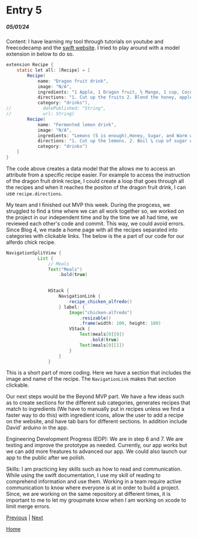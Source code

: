 # Entry 5
##### 05/01/24

Content: I have learning my tool through tutorials on youtube and freecodecamp and the [swift website](https://developer.apple.com/documentation/swiftui/managing-model-data-in-your-app). I tried to play around with a model extension in below to do so. 
``` java
extension Recipe {
    static let all: [Recipe] = [
        Recipe(
            name: "Dragon fruit drink",
            image: "N/A",
            ingredients: "1 Apple, 1 Dragon fruit, ½ Mango, 1 cup, Coconut Milk (optional), and Honey",
            directions: "1. Cut up the fruits 2. Blend the honey, apple, dragon fruit, and mango until liquid 3.Pour into a cup and serve!",
            category: "drinks"),
//            datePublished: "String",
//            url: String)
        Recipe(
            name: "Fermented lemon drink",
            image: "N/A",
            ingredients: "Lemons (5 is enough),Honey, Sugar, and Warm water",
            directions: "1. Cut up the lemons. 2. Boil ¼ cup of sugar with ¼ cup of honey and ¼ cup of water. Wait until melted. 3. Put the cut out lemons in a container and add the boiled liquid. 4. You can scoop out the container and add warm water to drink. Otherwise, ferment the drink in the fridge for as long as 1 month!",
            category: "drinks")
    ]
}
```

The code above creates a data model that the allows me to access an attribute from a specific recipe easier. For example to access the instruction of the dragon fruit drink recipe, I could create a loop that goes through all the recipes and when it reaches the positon of the dragon fruit drink, I can use `recipe.directions`.

My team and I finished out MVP this week. During the progcess, we struggled to find a time where we can all work together so, we worked on the project in our independent time and by the time we all had time, we reviewed each other's code and commit. This way, we could avoid errors. Since Blog 4, we made a home page with all the recipes separated into categories with clickable links. The below is the a part of our code for our alferdo chick recipe.

```java
NavigationSplitView {
            List {
                // Meals
                Text("Meals")
                    .bold(true)
                

                HStack {
                    NavigationLink {
                        recipe_chicken_alfredo()
                    } label: {
                        Image("chicken-alfredo")
                            .resizable()
                            .frame(width: 100, height: 100)
                        VStack {
                            Text(meals[0][0])
                                .bold(true)
                            Text(meals[0][1])
                        }
                    }
                }
```

This is a short part of more coding. Here we have a section that includes the image and name of the recipe. The `NavigationLink` makes that section clickable. 

Our next steps would be the Beyond MVP part. We have a few ideas such as to create sections for the different sub categories, generates recipes that match to ingredients (We have to manually put in recipes unless we find a faster way to do this) with ingredient icons, allow the user to add a recipe on the website, and have tab bars for different sections. In addition include David' arduino in the app. 

Engineering Development Progress (EDP): We are in step 6 and 7. We are testing and improve the prototype as needed. Currently, our app works but we can add more freatures to advanced our app. We could also launch our app to the public after we polish.

Skills: I am practicing key skills such as how to read and communication. While using the swift documentation, I use my skill of reading to comprehend information and use them. Working in a team require active communication to know where everyone is at in order to build a project. Since, we are working on the same repository at different times, it is important to me to let my groupmate know when I am working on xcode to limit merge errors.  

[Previous](entry04.md) | [Next](entry06.md)

[Home](../README.md)
